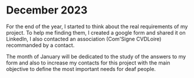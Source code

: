 # December 2023

For the end of the year, I started to think about the real requirements of my project.
To help me finding them, I created a google form and shared it on LinkedIn, I also contacted an association (Com'Signe CVDLoire) recommanded by a contact.

The month of January will be dedicated to the study of the answers to my form and also to increase my contacts for this project with the main objective to define the most important needs for deaf people.
